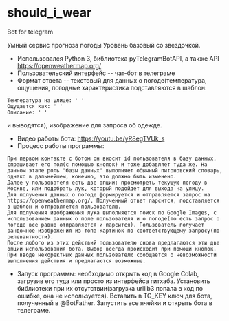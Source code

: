 # should_i_wear
Bot for telegram

Умный сервис прогноза погоды
Уровень базовый со звездочкой.

* Использовался Python 3, библиотека pyTelegramBotAPI, а также API https://openweathermap.org/
* Пользовательский интерфейс -- чат-бот в телеграме
* Формат ответа -- текстовый для данных о погоде(температура, ощущения, погодные характеристика подставляются в шаблон:
```
Температура на улице: ' '
Ощущается как: ' '
Описание: ' '
```
и выводятся), изображение для запроса об одежде.
* Видео работы бота: https://youtu.be/yR8egTVUk_s
* Процесс работы программы: 
```
При первом контакте с ботом он вносит id пользователя в базу данных, спрашивает его пол(с помощью кнопок) и тоже добавляет туда же. На данном этапе роль "базы данных" выполняет обычный питоновский словарь, однако в дальнейшем, конечно, это должно быть изменено.
Далее у пользователя есть две опции: просмотреть текущую погоду в Москве, или подобрать лук, который подойдет для выхода на улицу.
Для получения данных о погоде формируется и отправляется запрос на https://openweathermap.org/. Полученный ответ парсится, подставляется в шаблон и отправляется пользователю.
Для получения изображения лука выполняется поиск по Google Images, с использованием данных о поле пользователя и о погоде(то есть запрос о погоде все равно отправляется и парсится). Пользователь получает рандомное изображения из топа картинок по соответствующему запросу(по релевантности).
После любого из этих действий пользователю снова предлагаются эти две опции использования бота. Выбор всегда происходит при помощи кнопок.
При вводе некоректных данных пользователю сообщается о невозможности выполнения действия и предлагаются возможные.
```
* Запуск программы: необходимо открыть код в Google Colab, загрузив его туда или просто из интерфейса гитхаба. Установить библиотеки при их отсутствии(загрузка urllib3 попала в код по ошибке, она не используется). Вставить в TG_KEY ключ для бота, полученный в @BotFather. Запустить все ячейки и открыть бота в телеграме.
